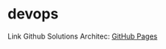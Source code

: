 # devops 
Link Github Solutions Architec: [GitHub Pages]((https://github.com/imnowdevops/ddc-material/blob/master/02.Prerequisites/ChocolateyLinks.txt))
